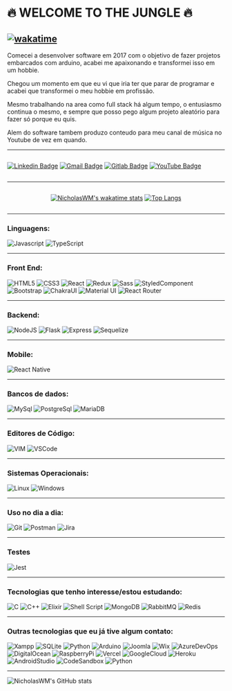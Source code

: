 # 🔥 WELCOME TO THE JUNGLE 🔥
[![wakatime](https://wakatime.com/badge/user/aa4c006a-f5a4-4c83-b645-f58b04b16705.svg)](https://wakatime.com/@aa4c006a-f5a4-4c83-b645-f58b04b16705)
---
Comecei a desenvolver software em 2017 com o objetivo de fazer projetos embarcados com arduino, acabei me apaixonando e transformei isso em um hobbie.

Chegou um momento em que eu vi que iria ter que parar de programar e acabei que transformei o meu hobbie em profissão.

Mesmo trabalhando na area como full stack há algum tempo, o entusiasmo continua o mesmo, e sempre que posso pego algum projeto aleatório para fazer só porque eu quis.

Alem do software tambem produzo conteudo para meu canal de música no Youtube de vez em quando.

<hr>
<div style="width: 100%; display: flex;" align="center">

  [![Linkedin Badge](	https://img.shields.io/badge/LinkedIn-0077B5?style=for-the-badge&logo=linkedin&logoColor=white&link=https://www.linkedin.com/in/nicholas-mazzei-71a4b6142)](https://www.linkedin.com/in/nicholas-mazzei-71a4b6142)
  [![Gmail Badge](https://img.shields.io/badge/Gmail-D14836?style=for-the-badge&logo=gmail&logoColor=white&link=mailto:nicholaswm.42@gmail.com)](mailto:nicholaswm.42@gmail.com)
  [![Gitlab Badge](https://img.shields.io/badge/GitLab-330F63?style=for-the-badge&logo=gitlab&logoColor=white&link=https://gitlab.com/nicholaswesleymazzei)](https://gitlab.com/nicholaswesleymazzei)
  [![YouTube Badge](https://img.shields.io/badge/YouTube-FF0000?style=for-the-badge&logo=youtube&logoColor=white&link=https://www.youtube.com/watch?v=t6wCV7T4rVY&list=PLdNNTxazxIkHGhCXcMX-9-9j6FlbIu27h&index=1)](https://www.youtube.com/watch?v=t6wCV7T4rVY&list=PLdNNTxazxIkHGhCXcMX-9-9j6FlbIu27h&index=1)

</div>

<hr>

<div style="display:flex; justify-content: center; flex-direction: row">
  
  [![NicholasWM's wakatime stats](https://github-readme-stats.vercel.app/api/wakatime?username=NicholasWM&layout=compact&theme=slateorange)](https://wakatime.com/@NicholasWM)
  [![Top Langs](https://github-readme-stats.vercel.app/api/top-langs/?username=nicholaswm&layout=compact&theme=slateorange)](https://github-readme-stats.vercel.app/api/top-langs/?username=nicholaswm&layout=compact&theme=slateorange)

</div>

<hr>

### Linguagens:
  
  ![Javascript](https://img.shields.io/badge/-Javascript-grey?style=for-the-badge&logo=Javascript&logoColor=black&labelColor=F7DF1E)
  ![TypeScript](https://img.shields.io/badge/-TypeScript-grey?style=for-the-badge&logo=TypeScript&logoColor=white&labelColor=3178C6)

<hr>

### Front End:
  
  ![HTML5](https://img.shields.io/badge/-HTML5-grey?style=for-the-badge&logo=HTML5&logoColor=white&labelColor=E34F26)
  ![CSS3](https://img.shields.io/badge/-CSS3-grey?style=for-the-badge&logo=CSS3&logoColor=white&labelColor=1572B6)
  ![React](https://img.shields.io/badge/-React-grey?style=for-the-badge&logo=React&logoColor=black&labelColor=61DAFB)
  ![Redux](https://img.shields.io/badge/Redux-593D88?style=for-the-badge&logo=redux&logoColor=white) 
  ![Sass](https://img.shields.io/badge/-Sass-grey?style=for-the-badge&logo=SASS&logoColor=white&labelColor=CC6699) 
  ![StyledComponent](https://img.shields.io/badge/-styled--components-grey?style=for-the-badge&logo=styled-components&logoColor=black&labelColor=DB7093)
  ![Bootstrap](https://img.shields.io/badge/Bootstrap-563D7C?style=for-the-badge&logo=bootstrap&logoColor=white) 
  ![ChakraUI](https://img.shields.io/badge/-Chakra%20UI-grey?style=for-the-badge&logo=Chakra-UI&logoColor=white&labelColor=319795) 
  ![Material UI](https://img.shields.io/badge/Material--UI-0081CB?style=for-the-badge&logo=material-ui&logoColor=white) 
  ![React Router](https://img.shields.io/badge/React_Router-CA4245?style=for-the-badge&logo=react-router&logoColor=white) 

<hr>

### Backend:
  
  ![NodeJS](https://img.shields.io/badge/Node.js-43853D?style=for-the-badge&logo=node.js&logoColor=white)
  ![Flask](https://img.shields.io/badge/Flask-000000?style=for-the-badge&logo=flask&logoColor=white) 
  ![Express](https://img.shields.io/badge/Express.js-404D59?style=for-the-badge)
  ![Sequelize](https://img.shields.io/badge/sequelize-323330?style=for-the-badge&logo=sequelize&logoColor=blue) 

<hr>

### Mobile:

  ![React Native](https://img.shields.io/badge/React_Native-20232A?style=for-the-badge&logo=react&logoColor=61DAFB) 

<hr>

### Bancos de dados:

  ![MySql](https://img.shields.io/badge/-MySql-003B57?style=for-the-badge&logo=MySQL&logoColor=FFFFFF) 
  ![PostgreSql](https://img.shields.io/badge/-PostgreSql-336791?style=for-the-badge&logo=postgresql&logoColor=FFFFFF)
  ![MariaDB](https://img.shields.io/badge/MariaDB-003545?style=for-the-badge&logo=mariadb&logoColor=white)

<hr>

### Editores de Código:
  ![VIM](https://img.shields.io/badge/VIM-%2311AB00.svg?&style=for-the-badge&logo=vim&logoColor=white) 
  ![VSCode](https://img.shields.io/badge/-VSCode-007ACC?&style=for-the-badge&logo=Visual%20Studio%20Code&logoColor=FFFFFF) 

<hr>

### Sistemas Operacionais:

  ![Linux](https://img.shields.io/badge/-Linux-FCC624?style=for-the-badge&logo=Linux&logoColor=FFFFFF) 
  ![Windows](https://img.shields.io/badge/-Windows-0078D6?style=for-the-badge&logo=Windows&logoColor=FFFFFF) 

<hr>

### Uso no dia a dia:
  ![Git](https://img.shields.io/badge/-Git-F05032?style=for-the-badge&logo=git&logoColor=FFFFFF)
  ![Postman](https://img.shields.io/badge/-Postman-FF6C37?style=for-the-badge&logo=Postman&logoColor=FFFFFF) 
  ![Jira](https://img.shields.io/badge/Jira-0052CC?style=for-the-badge&logo=Jira&logoColor=white) 

<hr>

### Testes

  ![Jest](https://img.shields.io/badge/Jest-323330?style=for-the-badge&logo=Jest&logoColor=white) 

<hr>

### Tecnologias que tenho interesse/estou estudando:

  ![C](https://img.shields.io/badge/C-00599C?style=for-the-badge&logo=c&logoColor=white) 
  ![C++](https://img.shields.io/badge/C%2B%2B-00599C?style=for-the-badge&logo=c%2B%2B&logoColor=white) 
  ![Elixir](https://img.shields.io/badge/Elixir-4B275F?style=for-the-badge&logo=elixir&logoColor=white)
  ![Shell Script](https://img.shields.io/badge/Shell_Script-121011?style=for-the-badge&logo=gnu-bash&logoColor=white)
  ![MongoDB](https://img.shields.io/badge/MongoDB-4EA94B?style=for-the-badge&logo=mongodb&logoColor=white)
  ![RabbitMQ](https://img.shields.io/badge/rabbitmq-%23FF6600.svg?&style=for-the-badge&logo=rabbitmq&logoColor=white)
  ![Redis](https://img.shields.io/badge/redis-%23DD0031.svg?&style=for-the-badge&logo=redis&logoColor=white)

<hr>

### Outras tecnologias que eu já tive algum contato:

  ![Xampp](https://img.shields.io/badge/-XAMPP-FB7A24?style=for-the-badge&logo=XAMPP&logoColor=FFFFFF) 
  ![SQLite](https://img.shields.io/badge/-SQLite-4479A1?style=for-the-badge&logo=sqlite&logoColor=FFFFFF) 
  ![Python](https://img.shields.io/badge/Python-14354C?style=for-the-badge&logo=python&logoColor=white) 
  ![Arduino](https://img.shields.io/badge/Arduino_IDE-00979D?style=for-the-badge&logo=arduino&logoColor=white) 
  ![Joomla](https://img.shields.io/badge/Joomla-5091CD?style=for-the-badge&logo=joomla&logoColor=white)
  ![Wix](https://img.shields.io/badge/Wix-000?style=for-the-badge&logo=wix&logoColor=white)
  ![AzureDevOps](https://img.shields.io/badge/Azure_DevOps-0078D7?style=for-the-badge&logo=azure-devops&logoColor=white)
  ![DigitalOcean](https://img.shields.io/badge/Digital_Ocean-0080FF?style=for-the-badge&logo=DigitalOcean&logoColor=white)
  ![RaspberryPi](https://img.shields.io/badge/Raspberry%20Pi-A22846?style=for-the-badge&logo=Raspberry%20Pi&logoColor=white) 
  ![Vercel](https://img.shields.io/badge/Vercel-000000?style=for-the-badge&logo=vercel&logoColor=white) 
  ![GoogleCloud](https://img.shields.io/badge/Google_Cloud-4285F4?style=for-the-badge&logo=google-cloud&logoColor=white)
  ![Heroku](https://img.shields.io/badge/Heroku-430098?style=for-the-badge&logo=heroku&logoColor=white)
  ![AndroidStudio](https://img.shields.io/badge/Android_Studio-3DDC84?style=for-the-badge&logo=android-studio&logoColor=white)
  ![CodeSandbox](https://img.shields.io/badge/Codesandbox-000000?style=for-the-badge&logo=CodeSandbox&logoColor=white)
  ![Python](https://img.shields.io/badge/Python-14354C?style=for-the-badge&logo=python&logoColor=white)

<hr>
  
![NicholasWM's GitHub stats](https://github-readme-stats.vercel.app/api?username=nicholaswm&show_icons=true&theme=slateorange&include_all_commits=true)
